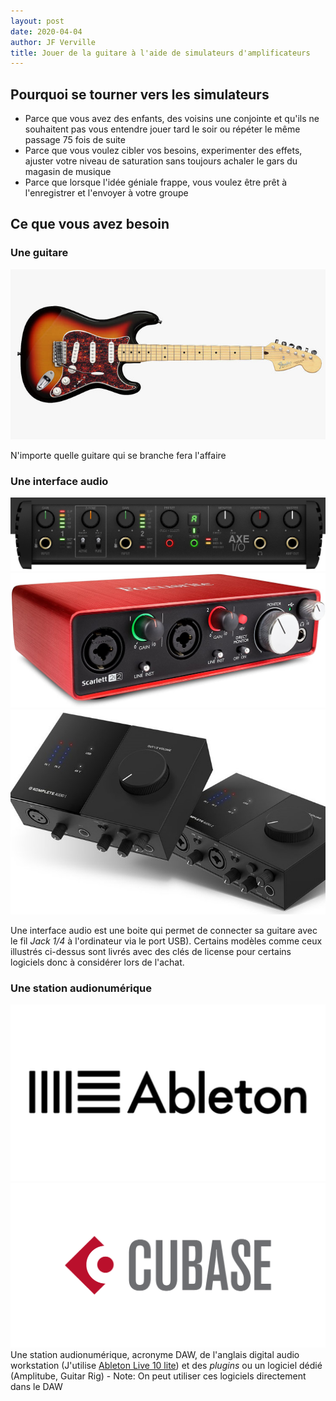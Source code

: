 ```yaml
---
layout: post
date: 2020-04-04
author: JF Verville
title: Jouer de la guitare à l'aide de simulateurs d'amplificateurs
---
```


## Pourquoi se tourner vers les simulateurs
- Parce que vous avez des enfants, des voisins une conjointe et qu'ils ne souhaitent pas vous entendre jouer tard le soir ou répéter le même passage 75 fois de suite
- Parce que vous voulez cibler vos besoins, experimenter des effets, ajuster votre niveau de saturation sans toujours achaler le gars du magasin de musique
- Parce que lorsque l'idée géniale frappe, vous voulez être prêt à l'enregistrer et l'envoyer à votre groupe

## Ce que vous avez besoin
### Une guitare
![Image](assets/images/guitar.jpg)

N'importe quelle guitare qui se branche fera l'affaire

### Une interface audio
<div class="container">
  <div class="row align-items-end">
    <div class="col"><img src="assets/images/axe-io.jpg" alt="Axe IO" /></div>
    <div class="col"><img src="assets/images/focusrite.jpg" alt="focusrite" /></div>
    <div class="col"><img src="assets/images/komplete.jpg" alt="komplete" /></div>
  </div>
</div>

Une interface audio est une boite qui permet de connecter sa guitare avec le fil _Jack 1/4_ à l'ordinateur via le port USB). Certains modèles comme ceux illustrés ci-dessus sont livrés avec des clés de license pour certains logiciels donc à considérer lors de l'achat.

### Une station audionumérique
![Image](assets/images/ableton.jpg#thumbnail)![Image](assets/images/cubase.png#thumbnail)
Une station audionumérique, acronyme DAW, de l'anglais digital audio workstation (J'utilise [Ableton Live 10 lite](https://www.ableton.com/en/products/live-lite/features/)) et des _plugins_  ou un logiciel dédié (Amplitube, Guitar Rig)
    - Note: On peut utiliser ces logiciels directement dans le DAW



